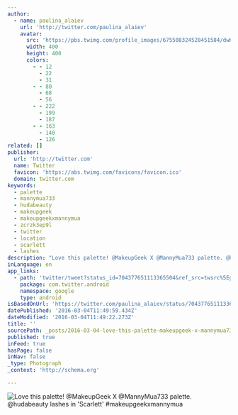 ```yaml
---
author:
  - name: paulina_alaiev
    url: 'http://twitter.com/paulina_alaiev'
    avatar:
      src: 'https://pbs.twimg.com/profile_images/675508324528451584/dwKMBkC6_400x400.jpg'
      width: 400
      height: 400
      colors:
        - - 12
          - 22
          - 31
        - - 80
          - 68
          - 56
        - - 222
          - 199
          - 187
        - - 163
          - 140
          - 126
related: []
publisher:
  url: 'http://twitter.com'
  name: Twitter
  favicon: 'https://abs.twimg.com/favicons/favicon.ico'
  domain: twitter.com
keywords:
  - palette
  - mannymua733
  - hudabeauty
  - makeupgeek
  - makeupgeekxmannymua
  - zcrzk3ep9l
  - twitter
  - location
  - scarlett
  - lashes
description: "Love this palette! @MakeupGeek X @MannyMua733 palette. @hudabeauty lashes in 'Scarlett' #makeupgeekxmannymua"
inLanguage: en
app_links:
  - path: 'twitter/tweet?status_id=704377651113365504&ref_src=twsrc%5Egoogle%7Ctwcamp%5Eandroidseo%7Ctwgr%5Estatus%7Ctwterm%5E704377651113365504'
    package: com.twitter.android
    namespace: google
    type: android
isBasedOnUrl: 'https://twitter.com/paulina_alaiev/status/704377651113365504'
datePublished: '2016-03-04T11:49:59.434Z'
dateModified: '2016-03-04T11:49:22.273Z'
title: ''
sourcePath: _posts/2016-03-04-love-this-palette-makeupgeek-x-mannymua733-palette-huda.md
published: true
inFeed: true
hasPage: false
inNav: false
_type: Photograph
_context: 'http://schema.org'

---
```

![Love this palette&excl; &commat;MakeupGeek X &commat;MannyMua733 palette&period; &commat;hudabeauty lashes in 'Scarlett' &num;makeupgeekxmannymua](https://pbs.twimg.com/media/CcZzvFqWEAEqkkQ.jpg:large)